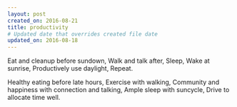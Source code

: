 ```yaml
---
layout: post
created_on: 2016-08-21
title: productivity
# Updated date that overrides created file date
updated_on: 2016-08-18
---
```


Eat and cleanup before sundown,
Walk and talk after,
Sleep,
Wake at sunrise,
Productively use daylight,
Repeat.

Healthy eating before late hours,
Exercise with walking,
Community and happiness with connection and talking,
Ample sleep with suncycle,
Drive to allocate time well. 
